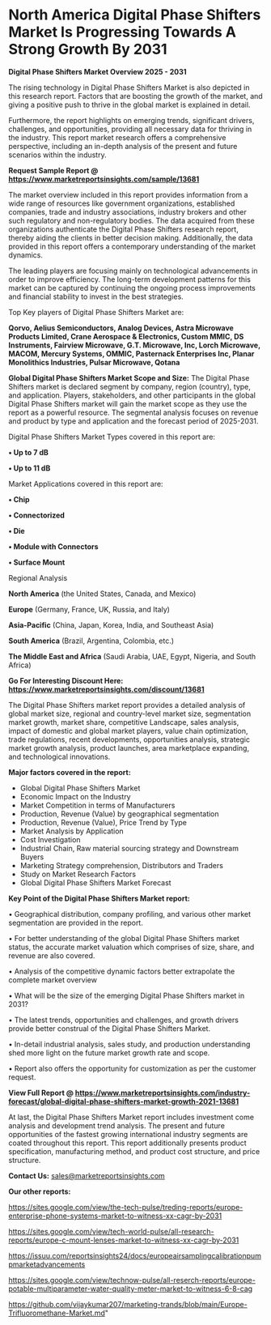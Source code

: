  # North America Digital Phase Shifters Market Is Progressing Towards A Strong Growth By 2031

<Strong> Digital Phase Shifters Market Overview 2025 - 2031</strong>

The rising technology in Digital Phase Shifters Market is also depicted in this research report. Factors that are boosting the growth of the market, and giving a positive push to thrive in the global market is explained in detail.

Furthermore, the report highlights on emerging trends, significant drivers, challenges, and opportunities, providing all necessary data for thriving in the industry. This report market research offers a comprehensive perspective, including an in-depth analysis of the present and future scenarios within the industry.

<strong>Request Sample Report @ <a href=https://www.marketreportsinsights.com/sample/13681>https://www.marketreportsinsights.com/sample/13681</a></strong>

The market overview included in this report provides information from a wide range of resources like government organizations, established companies, trade and industry associations, industry brokers and other such regulatory and non-regulatory bodies. The data acquired from these organizations authenticate the Digital Phase Shifters research report, thereby aiding the clients in better decision making. Additionally, the data provided in this report offers a contemporary understanding of the market dynamics.

The leading players are focusing mainly on technological advancements in order to improve efficiency. The long-term development patterns for this market can be captured by continuing the ongoing process improvements and financial stability to invest in the best strategies.

Top Key players of Digital Phase Shifters Market are:

<strong>Qorvo, Aelius Semiconductors, Analog Devices, Astra Microwave Products Limited, Crane Aerospace & Electronics, Custom MMIC, DS Instruments, Fairview Microwave, G.T. Microwave, Inc, Lorch Microwave, MACOM, Mercury Systems, OMMIC, Pasternack Enterprises Inc, Planar Monolithics Industries, Pulsar Microwave, Qotana</strong>

<strong><b>Global Digital Phase Shifters Market Scope and Size:</b></strong>
The Digital Phase Shifters market is declared segment by company, region (country), type, and application. Players, stakeholders, and other participants in the global Digital Phase Shifters market will gain the market scope as they use the report as a powerful resource. The segmental analysis focuses on revenue and product by type and application and the forecast period of 2025-2031.

Digital Phase Shifters Market Types covered in this report are:

<strong>• Up to 7 dB

• Up to 11 dB</strong>

Market Applications covered in this report are:

<strong>• Chip

• Connectorized

• Die

• Module with Connectors

• Surface Mount</strong> 

Regional Analysis

<strong>North America</strong> (the United States, Canada, and Mexico)

<strong>Europe</strong> (Germany, France, UK, Russia, and Italy)

<strong>Asia-Pacific</strong> (China, Japan, Korea, India, and Southeast Asia)

<strong>South America</strong> (Brazil, Argentina, Colombia, etc.)

<strong>The Middle East and Africa</strong> (Saudi Arabia, UAE, Egypt, Nigeria, and South Africa)

<strong>Go For Interesting Discount Here: <a href=https://www.marketreportsinsights.com/discount/13681>https://www.marketreportsinsights.com/discount/13681</a></strong>

The Digital Phase Shifters market report provides a detailed analysis of global market size, regional and country-level market size, segmentation market growth, market share, competitive Landscape, sales analysis, impact of domestic and global market players, value chain optimization, trade regulations, recent developments, opportunities analysis, strategic market growth analysis, product launches, area marketplace expanding, and technological innovations.

<strong><b>Major factors covered in the report:</b></strong>
<ul>
  <li>Global Digital Phase Shifters Market </li>
  <li>Economic Impact on the Industry</li>
  <li>Market Competition in terms of Manufacturers</li>
  <li>Production, Revenue (Value) by geographical segmentation</li>
  <li>Production, Revenue (Value), Price Trend by Type</li>
  <li>Market Analysis by Application</li>
  <li>Cost Investigation</li>
  <li>Industrial Chain, Raw material sourcing strategy and Downstream Buyers</li>
  <li>Marketing Strategy comprehension, Distributors and Traders</li>
  <li>Study on Market Research Factors</li>
  <li>Global Digital Phase Shifters Market Forecast</li>
</ul>

<strong><b>Key Point of the Digital Phase Shifters Market report:</b></strong>

• Geographical distribution, company profiling, and various other market segmentation are provided in the report.

• For better understanding of the global Digital Phase Shifters market status, the accurate market valuation which comprises of size, share, and revenue are also covered.

• Analysis of the competitive dynamic factors better extrapolate the complete market overview

• What will be the size of the emerging Digital Phase Shifters market in 2031?

• The latest trends, opportunities and challenges, and growth drivers provide better construal of the Digital Phase Shifters Market.

• In-detail industrial analysis, sales study, and production understanding shed more light on the future market growth rate and scope.

• Report also offers the opportunity for customization as per the customer request.

<strong><b>View Full Report @ <a href=https://www.marketreportsinsights.com/industry-forecast/global-digital-phase-shifters-market-growth-2021-13681>https://www.marketreportsinsights.com/industry-forecast/global-digital-phase-shifters-market-growth-2021-13681</a></b></strong>


At last, the Digital Phase Shifters Market report includes investment come analysis and development trend analysis. The present and future opportunities of the fastest growing international industry segments are coated throughout this report. This report additionally presents product specification, manufacturing method, and product cost structure, and price structure.

<strong>Contact Us:</strong>
sales@marketreportsinsights.com

<strong>Our other reports:</strong>

<a href=https://sites.google.com/view/the-tech-pulse/treding-reports/europe-enterprise-phone-systems-market-to-witness-xx-cagr-by-2031>https://sites.google.com/view/the-tech-pulse/treding-reports/europe-enterprise-phone-systems-market-to-witness-xx-cagr-by-2031</a>

<a href=https://sites.google.com/view/tech-world-pulse/all-research-reports/europe-c-mount-lenses-market-to-witness-xx-cagr-by-2031>https://sites.google.com/view/tech-world-pulse/all-research-reports/europe-c-mount-lenses-market-to-witness-xx-cagr-by-2031</a>

<a href=https://issuu.com/reportsinsights24/docs/europeairsamplingcalibrationpumpmarketadvancements>https://issuu.com/reportsinsights24/docs/europeairsamplingcalibrationpumpmarketadvancements</a>

<a href=https://sites.google.com/view/technow-pulse/all-reserch-reports/europe-potable-multiparameter-water-quality-meter-market-to-witness-6-8-cag>https://sites.google.com/view/technow-pulse/all-reserch-reports/europe-potable-multiparameter-water-quality-meter-market-to-witness-6-8-cag</a>

<a href=https://github.com/vijaykumar207/marketing-trands/blob/main/Europe-Trifluoromethane-Market.md>https://github.com/vijaykumar207/marketing-trands/blob/main/Europe-Trifluoromethane-Market.md</a>"
